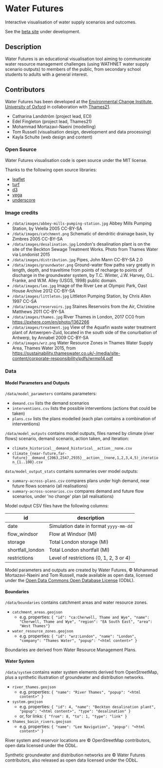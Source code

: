 # Water Futures

Interactive visualisation of water supply scenarios and outcomes.

See the [beta site](http://waterfutures-eastlondon.org.uk/) under development.

## Description

Water Futures is an educational visualisation tool aiming to communicate water resource
management challenges (using WATHNET water supply scenario outputs) to members of the public,
from secondary school students to adults with a general interest.


## Contributors

Water Futures has been developed at the [Environmental Change Institute, University of
Oxford](http://www.eci.ox.ac.uk/) in collaboration with
[Thames21](https://www.thames21.org.uk/).

- Catharina Landström (project lead, ECI)
- Edel Fingleton (project lead, Thames21)
- Mohammad Mortazavi-Naeini (modelling)
- Tom Russell (visualisation design, development and data processing)
- Kayla Schulte (web design and content)


### Open Source

Water Futures visualisation code is open source under the MIT license.

Thanks to the following open source libraries:

- [leaflet](https://leafletjs.com/)
- [turf](http://turfjs.org/)
- [d3](https://d3js.org)
- [vega](https://vega.github.io/)
- [underscore](http://underscorejs.org)


### Image credits

- `/data/images/abbey-mills-pumping-station.jpg` Abbey Mills Pumping Station, by Velella 2005
  CC-BY-SA
- `/data/images/catchment.png` Schematic of dendritic drainage basin, by Zimbres 2005 CC-BY-SA
- `/data/images/desalination.jpg` London's desalination plant is on the site of the Beckton
  Sewage Treatment Works. Photo from Thames Water via Londonist 2015
- `/data/images/distribution.jpg` Pipes, John Mann CC-BY-SA 2.0
- `/data/images/groundwater.png` Ground-water flow paths vary greatly in length, depth, and
  traveltime from points of recharge to points of discharge in the groundwater system, by T.C.
  Winter, J.W. Harvey, O.L. Franke, and W.M. Alley (USGS, 1998) public domain.
- `/data/images/lee.jpg` Image of the River Lee at Olympic Park, Oast House Archive 2012
  CC-BY-SA
- `/data/images/littleton.jpg` Littleton Pumping Station, by Chris Allen 1997 CC-SA
- `/data/images/reservoirs.jpg` Staines Reservoirs from the Air, Christine Matthews 2011
  CC-BY-SA
- `/data/images/thames.jpg` River Thames in London, 2017 CC0 from
  https://pxhere.com/en/photo/1362266
- `/data/images/treatment.jpg` View of the Aquafin waste water treatment plant of
  Antwerpen-Zuid, located in the south side of the conurbation of Antwerp, by Annabel 2009
  CC-BY-SA
- `/data/images/wrz.png` Water Resource Zones in Thames Water Supply Area, Thames Water 2015,
  from
  https://sustainability.thameswater.co.uk/-/media/site-content/corporate-responsibility/pdfs/wrmp14.pdf


### Data


#### Model Parameters and Outputs

`/data/model_parameters` contains parameters:
- `demand.csv` lists the demand scenarios
- `interventions.csv` lists the possible interventions (actions that could be taken)
- `plans.csv` lists the plans modelled (each plan contains a combination of interventions)

`/data/model_outputs` contains model outputs, files named by climate (river flows) scenario,
demand scenario, action taken, and iteration:
- `climate_historical__demand_historical__action__none.csv`
- `climate_{near-future,far-future}__demand_{2063,2547,2935}__action__(none,1,2,3,4,5)_iteration_{1..100}.csv`

`data/model_output_stats` contains summaries over model outputs:
- `summary-across-plans.csv` compares plans under high demand, near future flows scenario (all
  realisations)
- `summary-across-scenarios.csv` compares demand and future flow scenarios, under 'no change'
  plan (all realisations)

Model output CSV files have the following columns:

id               | description
-----------------|----------------------------------------
date             | Simulation date in format `yyyy-mm-dd`
flow_windsor     | Flow at Windsor (Ml)
storage          | Total London storage (Ml)
shortfall_london | Total London shortfall (Ml)
restrictions     | Level of restrictions (0, 1, 2, 3 or 4)

Model parameters and outputs are created by Water Futures, © Mohammad Mortazavi-Naeini and Tom
Russell, made available as open data, licensed under the [Open Data Commons Open Database
License](http://opendatacommons.org/licenses/odbl/) (ODbL).


#### Boundaries

`/data/boundaries` contains catchment areas and water resource zones.

- `catchment_areas.geojson`
  - e.g. properties: `{ "id": "ca:Cherwell, Thame and Wye", "name": "Cherwell, Thame and Wye", "region": "EA South East", "area": "West Thames"}`
- `water_resource_zones.geojson`
  - e.g. properties: `{ "id": "wrz:London", "name": "London", "company": "Thames Water", "popup": "<html content>" }`

Boundaries are derived from Water Resource Management Plans.


#### Water System

`/data/system` contains water system elements derived from OpenStreetMap, plus a synthetic
illustration of groundwater and distribution networks.

- `river_thames.geojson`
  - e.g. properties: `{ "name": "River Thames", "popup": "<html content>" }`
- `system.geojson`
  - e.g. properties: `{ "id": 4, "name": "Beckton desalination plant", "popup": "<html content>", "type": "desalination" }`
  - or, for links: `{ "from": 8, "to": 1, "type": "link" }`
- `thames_basin_rivers.geojson`
  - e.g. properties: `{ "name": "Lee Navigation", "popup": "<html content>" }`

River system and reservoir locations are © OpenStreetMap contributors, open data licensed under
the ODbL.

Synthetic groundwater and distribution networks are © Water Futures contributors, also released
as open data licensed under the ODbL.

